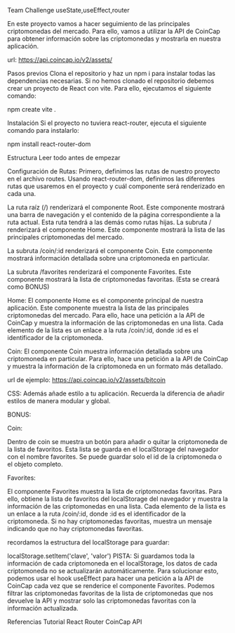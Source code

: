 Team Challenge useState,useEffect,router

En este proyecto vamos a hacer seguimiento de las principales criptomonedas del mercado. Para ello, vamos a utilizar la API de CoinCap para obtener información sobre las criptomonedas y mostrarla en nuestra aplicación.

url: https://api.coincap.io/v2/assets/

Pasos previos
Clona el repositorio y haz un npm i para instalar todas las dependencias necesarias. Si no hemos clonado el repositorio debemos crear un proyecto de React con vite. Para ello, ejecutamos el siguiente comando:

npm create vite .


Instalación
Si el proyecto no tuviera react-router, ejecuta el siguiente comando para instalarlo:

npm install react-router-dom

Estructura
Leer todo antes de empezar

Configuración de Rutas:
Primero, definimos las rutas de nuestro proyecto en el archivo routes. Usando react-router-dom, definimos las diferentes rutas que usaremos en el proyecto y cuál componente será renderizado en cada una.

La ruta raíz (/) renderizará el componente Root. Este componente mostrará una barra de navegación y el contenido de la página correspondiente a la ruta actual. Esta ruta tendrá a las demás como rutas hijas. 
La subruta / renderizará el componente Home. Este componente mostrará la lista de las principales criptomonedas del mercado.

La subruta /coin/:id renderizará el componente Coin. Este componente mostrará información detallada sobre una criptomoneda en particular.

La subruta /favorites renderizará el componente Favorites. Este componente mostrará la lista de criptomonedas favoritas. (Esta se creará como BONUS)

Home:
El componente Home es el componente principal de nuestra aplicación. Este componente muestra la lista de las principales criptomonedas del mercado. Para ello, hace una petición a la API de CoinCap y muestra la información de las criptomonedas en una lista. Cada elemento de la lista es un enlace a la ruta /coin/:id, donde :id es el identificador de la criptomoneda.

Coin:
El componente Coin muestra información detallada sobre una criptomoneda en particular. Para ello, hace una petición a la API de CoinCap y muestra la información de la criptomoneda en un formato más detallado.

url de ejemplo: https://api.coincap.io/v2/assets/bitcoin

CSS: Además añade estilo a tu aplicación. Recuerda la diferencia de añadir estilos de manera modular y global.

BONUS:

Coin:

Dentro de coin se muestra un botón para añadir o quitar la criptomoneda de la lista de favoritos. Esta lista se guarda en el localStorage del navegador con el nombre favorites. Se puede guardar solo el id de la criptomoneda o el objeto completo.

Favorites:

El componente Favorites muestra la lista de criptomonedas favoritas. Para ello, obtiene la lista de favoritos del localStorage del navegador y muestra la información de las criptomonedas en una lista. Cada elemento de la lista es un enlace a la ruta /coin/:id, donde :id es el identificador de la criptomoneda. Si no hay criptomonedas favoritas, muestra un mensaje indicando que no hay criptomonedas favoritas.

recordamos la estructura del localStorage para guardar:

localStorage.setItem('clave', 'valor')
PISTA:
Si guardamos toda la información de cada criptomoneda en el localStorage, los datos de cada criptomoneda no se actualizarán automáticamente. Para solucionar esto, podemos usar el hook useEffect para hacer una petición a la API de CoinCap cada vez que se renderice el componente Favorites. Podemos filtrar las criptomonedas favoritas de la lista de criptomonedas que nos devuelve la API y mostrar solo las criptomonedas favoritas con la información actualizada.

Referencias
Tutorial React Router
CoinCap API